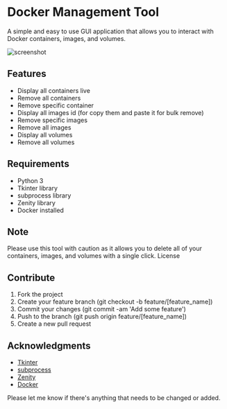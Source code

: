 # Docker Management Tool

A simple and easy to use GUI application that allows you to interact with Docker containers, images, and volumes. 

![screenshot](https://i.imgur.com/4JpnvSA.png)

## Features
- Display all containers live
- Remove all containers
- Remove specific container
- Display all images id (for copy them and paste it for bulk remove)
- Remove specific images
- Remove all images
- Display all volumes
- Remove all volumes

## Requirements
- Python 3
- Tkinter library
- subprocess library
- Zenity library
- Docker installed


## Note
Please use this tool with caution as it allows you to delete all of your containers, images, and volumes with a single click.
License

## Contribute
1. Fork the project
2. Create your feature branch (git checkout -b feature/[feature_name])
3. Commit your changes (git commit -am 'Add some feature')
4. Push to the branch (git push origin feature/[feature_name])
5. Create a new pull request


## Acknowledgments

- [Tkinter](https://docs.python.org/3/library/tk.html)
- [subprocess](https://docs.python.org/3/library/subprocess.html)
- [Zenity](https://help.gnome.org/users/zenity/stable/)
- [Docker](https://www.docker.com/)


Please let me know if there's anything that needs to be changed or added.
